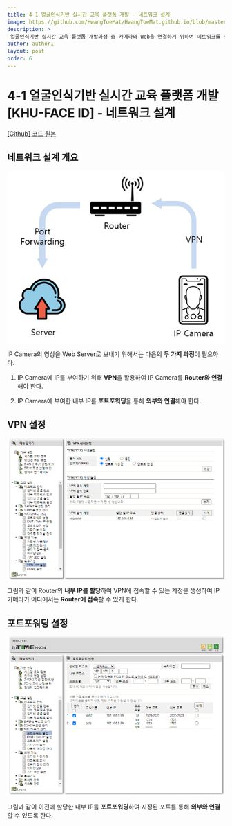 ```yaml
---
title: 4-1 얼굴인식기반 실시간 교육 플랫폼 개발 - 네트워크 설계
image: https://github.com/HwangToeMat/HwangToeMat.github.io/blob/master/AI-Project/image/KHUFACE/1/img0.png?raw=true
description: >
 얼굴인식기반 실시간 교육 플랫폼 개발과정 중 카메라와 Web을 연결하기 위하여 네트워크를 설계한다.
author: author1
layout: post
order: 6
---
```


# 4-1 얼굴인식기반 실시간 교육 플랫폼 개발[KHU-FACE ID] - 네트워크 설계

<a href="https://github.com/HwangToeMat/FaceRecognition_FlaskServer">[Github] 코드 원본</a>

## 네트워크 설계 개요

<img src="https://github.com/HwangToeMat/HwangToeMat.github.io/blob/master/AI-Project/image/KHUFACE/1/img1.png?raw=true" style="max-width:100%;margin-left: auto; margin-right: auto; display: block;">

IP Camera의 영상을 Web Server로 보내기 위해서는 다음의 **두 가지 과정**이 필요하다.

1. IP Camera에 IP를 부여하기 위해 **VPN**을 활용하여 IP Camera를 **Router와 연결**해야 한다.

2. IP Camera에 부여한 내부 IP를 **포트포워딩**을 통해 **외부와 연결**해야 한다.

## VPN 설정

<img src="https://github.com/HwangToeMat/HwangToeMat.github.io/blob/master/AI-Project/image/KHUFACE/1/img2.png?raw=true" style="max-width:100%;margin-left: auto; margin-right: auto; display: block;">

그림과 같이 Router의 **내부 IP를 할당**하여 VPN에 접속할 수 있는 계정을 생성하여 IP카메라가 어디에서든 **Router에 접속**할 수 있게 한다.

## 포트포워딩 설정

<img src="https://github.com/HwangToeMat/HwangToeMat.github.io/blob/master/AI-Project/image/KHUFACE/1/img3.png?raw=true" style="max-width:100%;margin-left: auto; margin-right: auto; display: block;">

그림과 같이 이전에 할당한 내부 IP를 **포트포워딩**하여 지정된 포트를 통해 **외부와 연결**할 수 있도록 한다.
